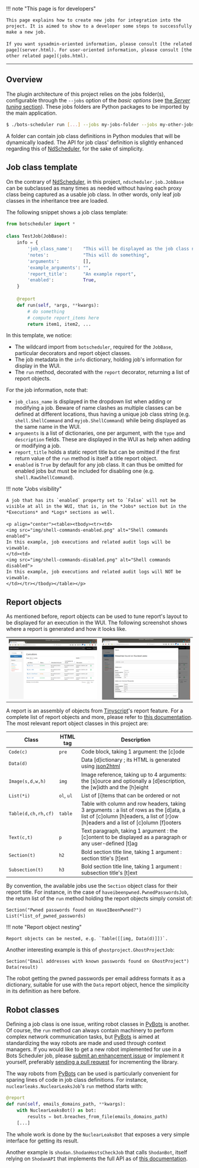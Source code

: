 !!! note "This page is for developers"
    
    This page explains how to create new jobs for integration into the project. It is aimed to show to a developer some steps to successfully make a new job.
    
    If you want sysadmin-oriented information, please consult [the related page](server.html). For user-oriented information, please consult [the other related page](jobs.html).

-----

## Overview

The plugin architecture of this project relies on the jobs folder(s), configurable through the `--jobs` option of the *basic options* (see [the *Server tuning* section](server.html)). These jobs folders are Python packages to be imported by the main application.

```sh
$ ./bots-scheduler run [...] --jobs my-jobs-folder --jobs my-other-jobs-folder
```

A folder can contain job class definitions in Python modules that will be dynamically loaded. The API for job class' definition is slightly enhanced regarding this of [NdScheduler](https://github.com/Nextdoor/ndscheduler), for the sake of simplicity.

## Job class template

On the contrary of [NdScheduler](https://github.com/Nextdoor/ndscheduler), in this project, `ndscheduler.job.JobBase` can be subclassed as many times as needed without having each proxy class being captured as a usable job class. In other words, only leaf job classes in the inheritance tree are loaded.

The following snippet shows a job class template:

```python
from botscheduler import *

class TestJob(JobBase):
    info = {
        'job_class_name':    "This will be displayed as the job class name",
        'notes':             "This will do something",
        'arguments':         [],
        'example_arguments': "",
        'report_title':      "An example report",
        'enabled':           True,
    }

    @report
    def run(self, *args, **kwargs):
        # do something
        # compute report_items here
        return item1, item2, ...
```

In this template, we notice:

- The wildcard import from `botscheduler`, required for the `JobBase`, particular decorators and report object classes.
- The job metadata in the `info` dictionary, holding job's information for display in the WUI.
- The `run` method, decorated with the `report` decorator, returning a list of report objects.

For the job information, note that:

- `job_class_name` is displayed in the dropdown list when adding or modifying a job. Beware of name clashes as multiple classes can be defined at different locations, thus having a unique job class string (e.g. `shell.ShellCommand` and `myjob.ShellCommand`) while being displayed as the same name in the WUI.
- `arguments` is a list of dictionaries, one per argument, with the `type` and `description` fields. These are displayed in the WUI as help when adding or modifying a job.
- `report_title` holds a static report title but can be omitted if the first return value of the `run` method is itself a title report object.
- `enabled` is `True` by default for any job class. It can thus be omitted for enabled jobs but must be included for disabling one (e.g. `shell.RawShellCommand`).

!!! note "Jobs visibility"
    
    A job that has its `enabled` property set to `False` will not be visible at all in the WUI, that is, in the *Jobs* section but in the *Executions* and *Logs* sections as well.
    
    <p align="center"><table><tbody><tr><td>
    <img src="img/shell-commands-enabled.png" alt="Shell commands enabled">
    In this example, job executions and related audit logs will be viewable.
    </td><td>
    <img src="img/shell-commands-disabled.png" alt="Shell commands disabled">
    In this example, job executions and related audit logs will NOT be viewable.
    </td></tr></tbody></table></p>

## Report objects

As mentioned before, report objects can be used to tune report's layout to be displayed for an execution in the WUI. The following screenshot shows where a report is generated and how it looks like.

<p align="center"><table><tbody><tr><td>
<img src="img/job-executions-list.png" alt="Job execution report from the list of executions">
</td><td>
<img src="img/job-execution-modal.png" alt="Job execution report shown in a modal">
</td></tr></tbody></table></p>

A report is an assembly of objects from [Tinyscript](https://github.com/dhondta/tinyscript)'s report feature. For a complete list of report objects and more, please refer to [this documentation](https://python-tinyscript.readthedocs.io/en/latest/reporting.html). The most relevant report object classes in this project are:

**Class** | **HTML tag** | **Description**
--- | --- | ---
`Code(c)` | `pre` | Code block, taking 1 argument: the [c]ode
`Data(d)` |  | Data [d]ictionary ; its HTML is generated using [json2html](https://pypi.org/project/json2html/)
`Image(s,d,w,h)` | `img` | Image reference, taking up to 4 arguments: the [s]ource and optionally a [d]escription, the [w]idth and the [h]eight
`List(*i)` | `ol`, `ul` | List of [i]tems that can be ordered or not
`Table(d,ch,rh,cf)` | `table` | Table with column and row headers, taking 3 arguments : a list of rows as the [d]ata, a list of [c]olumn [h]eaders, a list of [r]ow [h]eaders and a list of [c]olumn [f]ooters
`Text(c,t)` | `p` | Text paragraph, taking 1 argument : the [c]ontent to be displayed as a paragraph or any user-defined [t]ag
`Section(t)` | `h2` | Bold section title line, taking 1 argument : section title's [t]ext
`Subsection(t)` | `h3` | Bold section title line, taking 1 argument : subsection title's [t]ext

By convention, the available jobs use the `Section` object class for their report title. For instance, in the case of `haveibeenpwned.PwnedPasswordsJob`, the return list of the `run` method holding the report objects simply consist of:

```
Section("Pwned passwords found on HaveIBeenPwned?")
List(*list_of_pwned_passwords)
```

!!! note "Report object nesting"
    
    Report objects can be nested, e.g. `Table([[img, Data(d)]])`.

Another interesting example is this of `ghostproject.GhostProjectJob`:

```
Section("Email addresses with known passwords found on GhostProject")
Data(result)
```

The robot getting the pwned passwords per email address formats it as a dictionary, suitable for use with the `Data` report object, hence the simplicity in its definition as here before.

## Robot classes

Defining a job class is one issue, writing robot classes in [PyBots](https://github.com/dhondta/python-pybots) is another. Of course, the `run` method can always contain machinery to perform complex network communication tasks, but [PyBots](https://github.com/dhondta/python-pybots) is aimed at standardizing the way robots are made and used through context managers. If you would like to get a new robot implemented for use in a Bots Scheduler job, please [submit an enhancement issue](https://github.com/dhondta/python-pybots/issues/new) or implement it yourself, preferably [sending a pull request](https://github.com/dhondta/python-pybots/pulls) for incrementing the library.

The way robots from [PyBots](https://github.com/dhondta/python-pybots) can be used is particularly convenient for sparing lines of code in job class definitions. For instance, `nuclearleaks.NuclearLeaksJob`'s `run` method starts with:

```python
@report
def run(self, emails_domains_path, **kwargs):
    with NuclearLeaksBot() as bot:
        results = bot.breaches_from_file(emails_domains_path)
    [...]
```

The whole work is done by the `NuclearLeaksBot` that exposes a very simple interface for getting its result.

Another example is `shodan.ShodanHostsCheckJob` that calls `ShodanBot`, itself relying on `ShodanAPI` that implements the full API as of [this documentation](https://developer.shodan.io/api).

